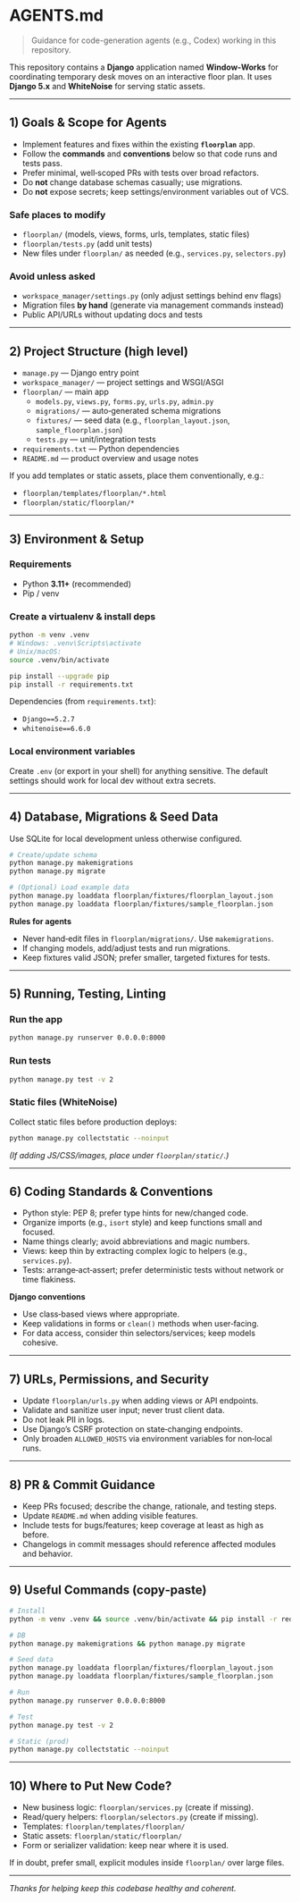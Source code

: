 
# AGENTS.md

> Guidance for code-generation agents (e.g., Codex) working in this repository.

This repository contains a **Django** application named **Window‑Works** for coordinating temporary desk moves on an interactive floor plan. It uses **Django 5.x** and **WhiteNoise** for serving static assets.

---

## 1) Goals & Scope for Agents

- Implement features and fixes within the existing **`floorplan`** app.
- Follow the **commands** and **conventions** below so that code runs and tests pass.
- Prefer minimal, well‑scoped PRs with tests over broad refactors.
- Do **not** change database schemas casually; use migrations.
- Do **not** expose secrets; keep settings/environment variables out of VCS.

### Safe places to modify
- `floorplan/` (models, views, forms, urls, templates, static files)
- `floorplan/tests.py` (add unit tests)
- New files under `floorplan/` as needed (e.g., `services.py`, `selectors.py`)

### Avoid unless asked
- `workspace_manager/settings.py` (only adjust settings behind env flags)
- Migration files **by hand** (generate via management commands instead)
- Public API/URLs without updating docs and tests

---

## 2) Project Structure (high level)

- `manage.py` — Django entry point
- `workspace_manager/` — project settings and WSGI/ASGI
- `floorplan/` — main app
  - `models.py`, `views.py`, `forms.py`, `urls.py`, `admin.py`
  - `migrations/` — auto‑generated schema migrations
  - `fixtures/` — seed data (e.g., `floorplan_layout.json`, `sample_floorplan.json`)
  - `tests.py` — unit/integration tests
- `requirements.txt` — Python dependencies
- `README.md` — product overview and usage notes

If you add templates or static assets, place them conventionally, e.g.:
- `floorplan/templates/floorplan/*.html`
- `floorplan/static/floorplan/*`

---

## 3) Environment & Setup

### Requirements
- Python **3.11+** (recommended)
- Pip / venv

### Create a virtualenv & install deps
```bash
python -m venv .venv
# Windows: .venv\Scripts\activate
# Unix/macOS:
source .venv/bin/activate

pip install --upgrade pip
pip install -r requirements.txt
```

Dependencies (from `requirements.txt`):
- `Django==5.2.7`
- `whitenoise==6.6.0`

### Local environment variables
Create `.env` (or export in your shell) for anything sensitive. The default settings should work for local dev without extra secrets.

---

## 4) Database, Migrations & Seed Data

Use SQLite for local development unless otherwise configured.

```bash
# Create/update schema
python manage.py makemigrations
python manage.py migrate

# (Optional) Load example data
python manage.py loaddata floorplan/fixtures/floorplan_layout.json
python manage.py loaddata floorplan/fixtures/sample_floorplan.json
```

**Rules for agents**
- Never hand‑edit files in `floorplan/migrations/`. Use `makemigrations`.
- If changing models, add/adjust tests and run migrations.
- Keep fixtures valid JSON; prefer smaller, targeted fixtures for tests.

---

## 5) Running, Testing, Linting

### Run the app
```bash
python manage.py runserver 0.0.0.0:8000
```

### Run tests
```bash
python manage.py test -v 2
```

### Static files (WhiteNoise)
Collect static files before production deploys:
```bash
python manage.py collectstatic --noinput
```

*(If adding JS/CSS/images, place under `floorplan/static/`.)*

---

## 6) Coding Standards & Conventions

- Python style: PEP 8; prefer type hints for new/changed code.
- Organize imports (e.g., `isort` style) and keep functions small and focused.
- Name things clearly; avoid abbreviations and magic numbers.
- Views: keep thin by extracting complex logic to helpers (e.g., `services.py`).
- Tests: arrange‑act‑assert; prefer deterministic tests without network or time flakiness.

**Django conventions**
- Use class‑based views where appropriate.
- Keep validations in forms or `clean()` methods when user‑facing.
- For data access, consider thin selectors/services; keep models cohesive.

---

## 7) URLs, Permissions, and Security

- Update `floorplan/urls.py` when adding views or API endpoints.
- Validate and sanitize user input; never trust client data.
- Do not leak PII in logs.
- Use Django’s CSRF protection on state‑changing endpoints.
- Only broaden `ALLOWED_HOSTS` via environment variables for non‑local runs.

---

## 8) PR & Commit Guidance

- Keep PRs focused; describe the change, rationale, and testing steps.
- Update `README.md` when adding visible features.
- Include tests for bugs/features; keep coverage at least as high as before.
- Changelogs in commit messages should reference affected modules and behavior.

---

## 9) Useful Commands (copy‑paste)

```bash
# Install
python -m venv .venv && source .venv/bin/activate && pip install -r requirements.txt

# DB
python manage.py makemigrations && python manage.py migrate

# Seed data
python manage.py loaddata floorplan/fixtures/floorplan_layout.json
python manage.py loaddata floorplan/fixtures/sample_floorplan.json

# Run
python manage.py runserver 0.0.0.0:8000

# Test
python manage.py test -v 2

# Static (prod)
python manage.py collectstatic --noinput
```

---

## 10) Where to Put New Code?

- New business logic: `floorplan/services.py` (create if missing).
- Read/query helpers: `floorplan/selectors.py` (create if missing).
- Templates: `floorplan/templates/floorplan/`
- Static assets: `floorplan/static/floorplan/`
- Form or serializer validation: keep near where it is used.

If in doubt, prefer small, explicit modules inside `floorplan/` over large files.

---

*Thanks for helping keep this codebase healthy and coherent.*

